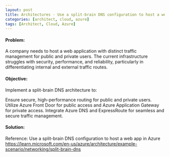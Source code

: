 ```yaml
---
layout: post
title: Architectures - Use a split-brain DNS configuration to host a web app in Azure
categories: [architect, cloud, azure]
tags: [Architect, Cloud, Azure]
---
```



#### Problem:

A company needs to host a web application with distinct traffic management for public and private users. The current infrastructure struggles with security, performance, and reliability, particularly in differentiating internal and external traffic routes.

#### Objective:

Implement a split-brain DNS architecture to:

Ensure secure, high-performance routing for public and private users.
Utilize Azure Front Door for public access and Azure Application Gateway for private access.
Integrate Azure DNS and ExpressRoute for seamless and secure traffic management.

#### Solution:

Reference:
Use a split-brain DNS configuration to host a web app in Azure
https://learn.microsoft.com/en-us/azure/architecture/example-scenario/networking/split-brain-dns